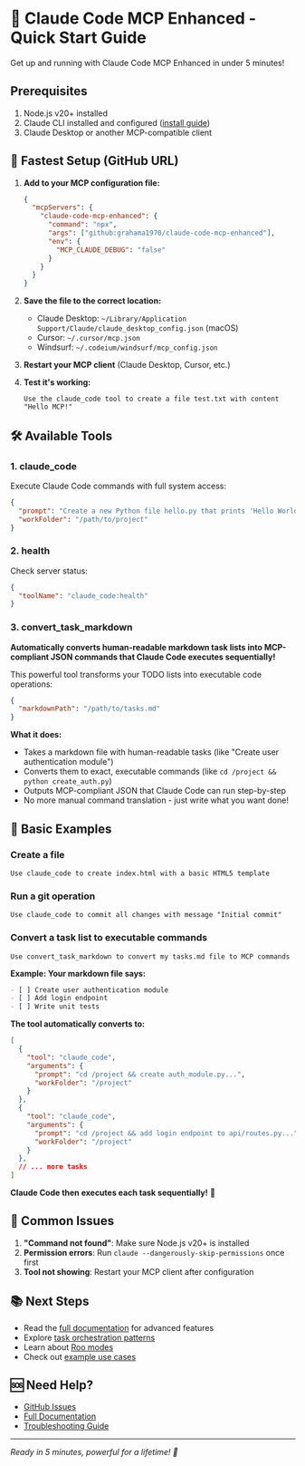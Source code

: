 # 🚀 Claude Code MCP Enhanced - Quick Start Guide

Get up and running with Claude Code MCP Enhanced in under 5 minutes!

## Prerequisites

1. Node.js v20+ installed
2. Claude CLI installed and configured ([install guide](https://claude.ai/cli))
3. Claude Desktop or another MCP-compatible client

## 🎯 Fastest Setup (GitHub URL)

1. **Add to your MCP configuration file:**

   ```json
   {
     "mcpServers": {
       "claude-code-mcp-enhanced": {
         "command": "npx",
         "args": ["github:grahama1970/claude-code-mcp-enhanced"],
         "env": {
           "MCP_CLAUDE_DEBUG": "false"
         }
       }
     }
   }
   ```

2. **Save the file to the correct location:**
   - Claude Desktop: `~/Library/Application Support/Claude/claude_desktop_config.json` (macOS)
   - Cursor: `~/.cursor/mcp.json`
   - Windsurf: `~/.codeium/windsurf/mcp_config.json`

3. **Restart your MCP client** (Claude Desktop, Cursor, etc.)

4. **Test it's working:**
   ```
   Use the claude_code tool to create a file test.txt with content "Hello MCP!"
   ```

## 🛠️ Available Tools

### 1. claude_code
Execute Claude Code commands with full system access:
```json
{
  "prompt": "Create a new Python file hello.py that prints 'Hello World'",
  "workFolder": "/path/to/project"
}
```

### 2. health
Check server status:
```json
{
  "toolName": "claude_code:health"
}
```

### 3. convert_task_markdown
**Automatically converts human-readable markdown task lists into MCP-compliant JSON commands that Claude Code executes sequentially!**

This powerful tool transforms your TODO lists into executable code operations:
```json
{
  "markdownPath": "/path/to/tasks.md"
}
```

**What it does:**
- Takes a markdown file with human-readable tasks (like "Create user authentication module")
- Converts them to exact, executable commands (like `cd /project && python create_auth.py`)
- Outputs MCP-compliant JSON that Claude Code can run step-by-step
- No more manual command translation - just write what you want done!

## 📝 Basic Examples

### Create a file
```
Use claude_code to create index.html with a basic HTML5 template
```

### Run a git operation
```
Use claude_code to commit all changes with message "Initial commit"
```

### Convert a task list to executable commands
```
Use convert_task_markdown to convert my tasks.md file to MCP commands
```

**Example: Your markdown file says:**
```markdown
- [ ] Create user authentication module
- [ ] Add login endpoint
- [ ] Write unit tests
```

**The tool automatically converts to:**
```json
[
  {
    "tool": "claude_code",
    "arguments": {
      "prompt": "cd /project && create auth_module.py...",
      "workFolder": "/project"
    }
  },
  {
    "tool": "claude_code",
    "arguments": {
      "prompt": "cd /project && add login endpoint to api/routes.py...",
      "workFolder": "/project"
    }
  },
  // ... more tasks
]
```

**Claude Code then executes each task sequentially!** 🚀

## 🔧 Common Issues

1. **"Command not found"**: Make sure Node.js v20+ is installed
2. **Permission errors**: Run `claude --dangerously-skip-permissions` once first
3. **Tool not showing**: Restart your MCP client after configuration

## 📚 Next Steps

- Read the [full documentation](README.md) for advanced features
- Explore [task orchestration patterns](README.md#-task-orchestration-patterns)
- Learn about [Roo modes](README.md#-roo-modes-integration)
- Check out [example use cases](README.md#-key-use-cases)

## 🆘 Need Help?

- [GitHub Issues](https://github.com/grahama1970/claude-code-mcp-enhanced/issues)
- [Full Documentation](README.md)
- [Troubleshooting Guide](README.md#-troubleshooting)

---
*Ready in 5 minutes, powerful for a lifetime! 🚀*